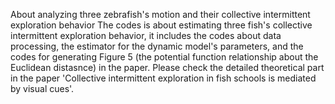 About analyzing three zebrafish's motion and their collective intermittent exploration behavior The codes is about estimating three fish's collective intermittent exploration behavior, it includes the codes about data processing, the estimator for the dynamic model's parameters, and the codes for generating Figure 5 (the potential function relationship about the Euclidean distasnce) in the paper. Please check the detailed theoretical part in the paper 'Collective intermittent exploration in fish schools is mediated by visual cues'.
